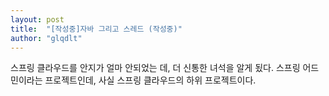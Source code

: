 ```yaml
---
layout: post
title:  "[작성중]자바 그리고 스레드 (작성중)"
author: "glqdlt"
---
```



스프링 클라우드를 안지가 얼마 안되었는 데, 더 신통한 녀석을 알게 됬다.
스프링 어드민이라는 프로젝트인데, 사실 스프링 클라우드의 하위 프로젝트이다.

